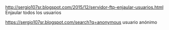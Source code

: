 
http://sergio107sr.blogspot.com/2015/12/servidor-ftp-enjaular-usuarios.html Enjaular todos los usuarios


https://sergio107sr.blogspot.com/search?q=anonymous
usuario anónimo
